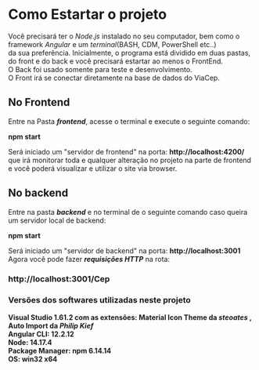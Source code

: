 # Como Estartar o projeto #

Você precisará ter o _Node.js_ instalado no seu computador, bem como o framework _Angular_ e um _terminal_(BASH, CDM, PowerShell etc..)  
da sua preferência.
Inicialmente, o programa está dividido em duas pastas, do front e do back e você precisará estartar ao menos o FrontEnd.  
O Back foi usado somente para teste e desenvolvimento.  
O Front irá se conectar diretamente na base de dados do ViaCep.

 

## No Frontend ##

Entre na Pasta **_frontend_**, acesse o terminal e execute o seguinte comando:

**npm start**

Será iniciado um "servidor de frontend" na porta: **http://localhost:4200/**
que irá monitorar toda e qualquer alteração no projeto na parte de frontend e
você poderá visualizar e utilizar o site via browser.

## No backend ##

Entre na pasta **_backend_** e no terminal de o seguinte comando caso queira um servidor local de backend:

**npm start**

Será iniciado um "servidor de backend" na porta: **http://localhost:3001**
Agora você pode fazer **_requisições HTTP_** na rota:

  ### http://localhost:3001/Cep ####  
 
 

### Versões dos softwares utilizadas neste projeto ###

**Visual Studio 1.61.2 com as extensões: Material Icon Theme da _steoates_ , Auto Import da _Philip Kief_**   
**Angular CLI: 12.2.12**  
**Node: 14.17.4**  
**Package Manager: npm 6.14.14**  
**OS: win32 x64**
